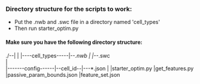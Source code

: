 ### Directory structure for the scripts to work:

* Put the .nwb and .swc file in a directory named 'cell_types'
* Then run starter_optim.py

#### Make sure you have the following directory structure:

./--|                   |
    |----cell_types-----|--*.nwb
    |		        |--*.swc	
    |    
    |-------config------|--cell_id--|---*.json
    |
    |starter_optim.py
    |get_features.py
    |passive_param_bounds.json
    |feature_set.json		
